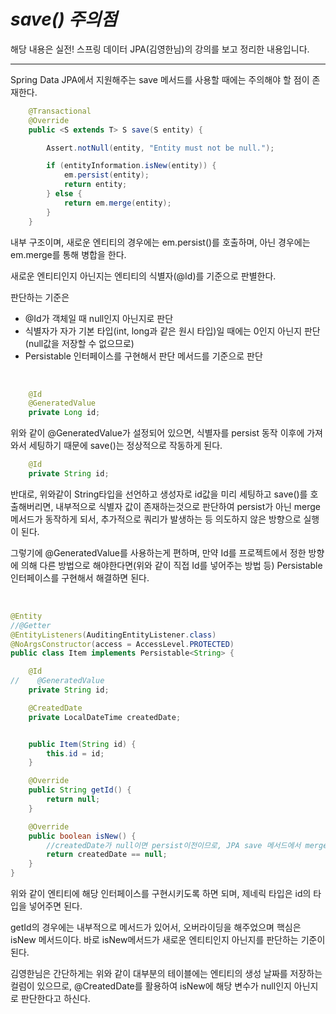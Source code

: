 # **_save() 주의점_**

해당 내용은 실전! 스프링 데이터 JPA(김영한님)의 강의를 보고 정리한 내용입니다.

---

Spring Data JPA에서 지원해주는 save 메서드를 사용할 때에는 주의해야 할 점이 존재한다.

```java
	@Transactional
	@Override
	public <S extends T> S save(S entity) {

		Assert.notNull(entity, "Entity must not be null.");

		if (entityInformation.isNew(entity)) {
			em.persist(entity);
			return entity;
		} else {
			return em.merge(entity);
		}
	}
```

내부 구조이며, 새로운 엔티티의 경우에는 em.persist()를 호출하며, 아닌 경우에는 em.merge를 통해 병합을 한다.

새로운 엔티티인지 아닌지는 엔티티의 식별자(@Id)를 기준으로 판별한다.

판단하는 기준은

- @Id가 객체일 때 null인지 아닌지로 판단
- 식별자가 자가 기본 타입(int, long과 같은 원시 타입)일 때에는 0인지 아닌지 판단(null값을 저장할 수 없으므로)
- Persistable 인터페이스를 구현해서 판단 메서드를 기준으로 판단

</br>

```java
    @Id
    @GeneratedValue
    private Long id;
```

위와 같이 @GeneratedValue가 설정되어 있으면, 식별자를 persist 동작 이후에 가져와서 세팅하기 때문에 save()는 정상적으로 작동하게 된다.

```java
    @Id
    private String id;
```

반대로, 위와같이 String타입을 선언하고 생성자로 id값을 미리 세팅하고 save()를 호출해버리면, 내부적으로 식별자 값이 존재하는것으로 판단하여 persist가 아닌 merge 메서드가 동작하게 되서, 추가적으로 쿼리가 발생하는 등 의도하지 않은 방향으로 실행이 된다.

그렇기에 @GeneratedValue를 사용하는게 편하며, 만약 Id를 프로젝트에서 정한 방향에 의해 다른 방법으로 해야한다면(위와 같이 직접 Id를 넣어주는 방법 등) Persistable 인터페이스를 구현해서 해결하면 된다.

</br>

```java
@Entity
//@Getter
@EntityListeners(AuditingEntityListener.class)
@NoArgsConstructor(access = AccessLevel.PROTECTED)
public class Item implements Persistable<String> {

    @Id
//    @GeneratedValue
    private String id;

    @CreatedDate
    private LocalDateTime createdDate;


    public Item(String id) {
        this.id = id;
    }

    @Override
    public String getId() {
        return null;
    }

    @Override
    public boolean isNew() {
        //createdDate가 null이면 persist이전이므로, JPA save 메서드에서 merge가 아닌 persist를 실행
        return createdDate == null;
    }
}
```

위와 같이 엔티티에 해당 인터페이스를 구현시키도록 하면 되며, 제네릭 타입은 id의 타입을 넣어주면 된다.

getId의 경우에는 내부적으로 메서드가 있어서, 오버라이딩을 해주었으며 핵심은 isNew 메서드이다. 바로 isNew메서드가 새로운 엔티티인지 아닌지를 판단하는 기준이 된다.

김영한님은 간단하게는 위와 같이 대부분의 테이블에는 엔티티의 생성 날짜를 저장하는 컬럼이 있으므로, @CreatedDate를 활용하여 isNew에 해당 변수가 null인지 아닌지로 판단한다고 하신다.
